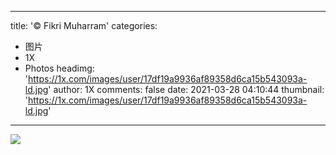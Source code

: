 
---
title: '© Fikri Muharram'
categories: 
 - 图片
 - 1X
 - Photos
headimg: 'https://1x.com/images/user/17df19a9936af89358d6ca15b543093a-ld.jpg'
author: 1X
comments: false
date: 2021-03-28 04:10:44
thumbnail: 'https://1x.com/images/user/17df19a9936af89358d6ca15b543093a-ld.jpg'
---

<div>   
<img src="https://1x.com/images/user/17df19a9936af89358d6ca15b543093a-ld.jpg" referrerpolicy="no-referrer">  
</div>
            